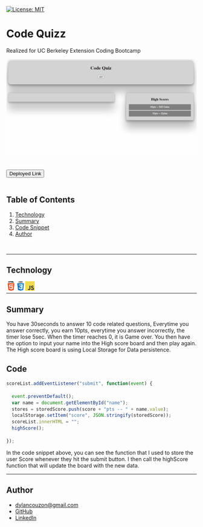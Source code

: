 [![License: MIT](https://img.shields.io/badge/License-MIT-yellow.svg)](https://opensource.org/licenses/MIT)<br>

# Code Quizz
Realized for UC Berkeley Extension Coding Bootcamp

![Site](./assets/code_quizz.gif)

<br>
<form action="https://dylancouzon.github.io/Code-Quizz/" method="get" target="_blank"><button type="submit">Deployed Link</button></form>
<br>

## Table of Contents

1. [Technology](#technology)
2. [Summary](#Summary)
3. [Code Snippet](#Code)
3. [Author](#Author)
<br>
<hr>

## Technology
<img align="left" alt="HTML" width="25x" src="https://raw.githubusercontent.com/github/explore/80688e429a7d4ef2fca1e82350fe8e3517d3494d/topics/html/html.png"/> &nbsp;
<img align="left" alt="JavaScript" width="25x" src="https://raw.githubusercontent.com/github/explore/80688e429a7d4ef2fca1e82350fe8e3517d3494d/topics/css/css.png"/> &nbsp;
<img align="left" alt="JavaScript" width="25x" src="https://raw.githubusercontent.com/github/explore/80688e429a7d4ef2fca1e82350fe8e3517d3494d/topics/javascript/javascript.png"/> &nbsp;
<br>
<hr>

## Summary 
You have 30seconds to answer 10 code related questions,
Everytime you answer correctly, you earn 10pts, everytime you answer incorrectly, the timer lose 5sec.
When the timer reaches 0, it is Game over. You then have the option to input your name into the High score board and then play again.
The High score board is using Local Storage for Data persistence.



## Code
```javascript
scoreList.addEventListener("submit", function(event) {

  event.preventDefault();
  var name = document.getElementById("name");
  stores = storedScore.push(score + "pts -- " + name.value);
  localStorage.setItem("score", JSON.stringify(storedScore));
  scoreList.innerHTML = "";
  highScore();

});
```
In the code snippet above, you can see the function that I used to store the user Score whenever they hit the submit button.
I then call the highScore function that will update the board with the new data.
<br>
<hr>

## Author
- [dylancouzon@gmail.com](mailto:dylancouzon@gmail.com)
- [GitHub](https://github.com/Dylancouzon)
- [LinkedIn](https://www.linkedin.com/in/dcouzon/)

